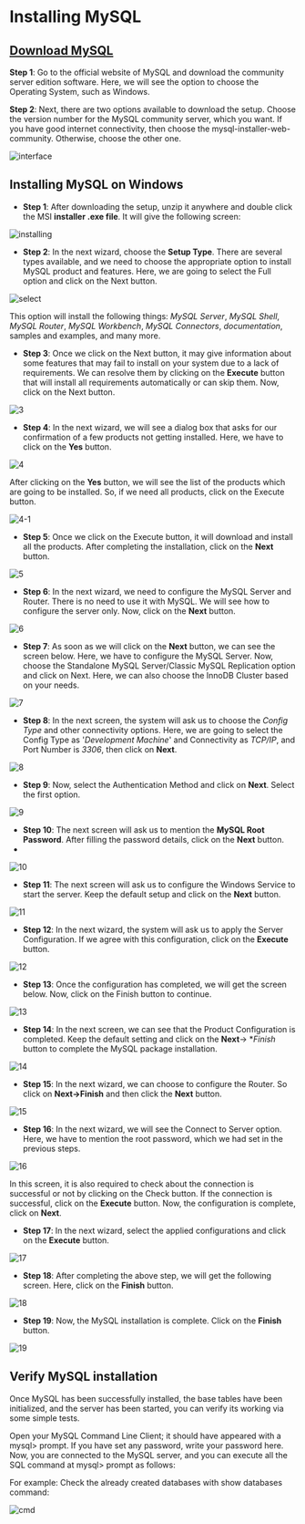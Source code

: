 # Installing MySQL

## [Download MySQL](https://dev.mysql.com/downloads/installer/)
**Step 1**: Go to the official website of MySQL and download the community server edition software. Here, we will see the option to choose the Operating System, such as Windows.

**Step 2**: Next, there are two options available to download the setup. Choose the version number for the MySQL community server, which you want. If you have good internet connectivity, then choose the mysql-installer-web-community. Otherwise, choose the other one.

![interface](https://github.com/user-attachments/assets/0df78a8a-5a2b-481e-8edd-d60e1f3b8f1c)

## Installing MySQL on Windows
* **Step 1**: After downloading the setup, unzip it anywhere and double click the MSI **installer .exe file**. It will give the following screen:

![installing](https://github.com/user-attachments/assets/dcf9fd12-dc94-4126-96fa-2cc71a182fe4)

* **Step 2**: In the next wizard, choose the **Setup Type**. There are several types available, and we need to choose the appropriate option to install MySQL product and features. Here, we are going to select the Full option and click on the Next button.

![select](https://github.com/user-attachments/assets/74ce75ca-373d-4421-b800-b946d60a86b9)

This option will install the following things: *MySQL Server*, *MySQL Shell*, *MySQL Router*, *MySQL Workbench*, *MySQL Connectors*, *documentation*, samples and examples, and many more.

* **Step 3**: Once we click on the Next button, it may give information about some features that may fail to install on your system due to a lack of requirements. We can resolve them by clicking on the **Execute** button that will install all requirements automatically or can skip them. Now, click on the Next button.

![3](https://github.com/user-attachments/assets/1a372911-4a11-46cb-93cd-7dcfd0048885)

* **Step 4**: In the next wizard, we will see a dialog box that asks for our confirmation of a few products not getting installed. Here, we have to click on the **Yes** button.

![4](https://github.com/user-attachments/assets/6288c7d6-7b69-438a-9deb-d06c3e0216ac)

After clicking on the **Yes** button, we will see the list of the products which are going to be installed. So, if we need all products, click on the Execute button.

![4-1](https://github.com/user-attachments/assets/af861513-af69-47e4-8c49-0d145642f0db)

* **Step 5**: Once we click on the Execute button, it will download and install all the products. After completing the installation, click on the **Next** button.

![5](https://github.com/user-attachments/assets/10e6a612-0ead-4d5a-b96a-036b34905d92)

* **Step 6**: In the next wizard, we need to configure the MySQL Server and Router. There is no need to use it with MySQL. We will see how to configure the server only. Now, click on the **Next** button.

![6](https://github.com/user-attachments/assets/64ab76ba-f526-4254-825d-ae7ca5dd4ac5)

* **Step 7**: As soon as we will click on the **Next** button, we can see the screen below. Here, we have to configure the MySQL Server. Now, choose the Standalone MySQL Server/Classic MySQL Replication option and click on Next. Here, we can also choose the InnoDB Cluster based on your needs.

![7](https://github.com/user-attachments/assets/e7df3a7d-a076-4dff-aaf5-0bc755651583)

* **Step 8**: In the next screen, the system will ask us to choose the *Config Type* and other connectivity options. Here, we are going to select the Config Type as '*Development Machine*' and Connectivity as *TCP/IP*, and Port Number is *3306*, then click on **Next**.

![8](https://github.com/user-attachments/assets/678d2091-1f93-4cec-b744-59931802df82)

* **Step 9**: Now, select the Authentication Method and click on **Next**. Select the first option.
  
![9](https://github.com/user-attachments/assets/1b406911-9725-46b0-ac90-ba45992b9c17)

* **Step 10**: The next screen will ask us to mention the **MySQL Root Password**. After filling the password details, click on the **Next** button.
* 
![10](https://github.com/user-attachments/assets/92260e21-5fd3-447e-9284-23b706046d79)

* **Step 11**: The next screen will ask us to configure the Windows Service to start the server. Keep the default setup and click on the **Next** button.

![11](https://github.com/user-attachments/assets/a755f094-a026-411c-aeda-8014e64d4269)

* **Step 12**: In the next wizard, the system will ask us to apply the Server Configuration. If we agree with this configuration, click on the **Execute** button.

![12](https://github.com/user-attachments/assets/8e92c780-9a9b-4cab-aced-0046a865bd41)

* **Step 13**: Once the configuration has completed, we will get the screen below. Now, click on the Finish button to continue.

![13](https://github.com/user-attachments/assets/e5a297c6-1a3e-4d7b-b7ed-2c0e098a8650)

* **Step 14**: In the next screen, we can see that the Product Configuration is completed. Keep the default setting and click on the **Next**-> **Finish* button to complete the MySQL package installation.

![14](https://github.com/user-attachments/assets/16981563-d139-4398-9d73-5d94e9a63021)

* **Step 15**: In the next wizard, we can choose to configure the Router. So click on **Next->Finish** and then click the **Next** button.

![15](https://github.com/user-attachments/assets/9b1d9d6d-770d-4863-95c9-f390e74b3f17)

* **Step 16**: In the next wizard, we will see the Connect to Server option. Here, we have to mention the root password, which we had set in the previous steps.

![16](https://github.com/user-attachments/assets/c97440b4-da23-481f-8976-7361d078ba7b)

In this screen, it is also required to check about the connection is successful or not by clicking on the Check button. If the connection is successful, click on the **Execute** button. Now, the configuration is complete, click on **Next**.

* **Step 17**: In the next wizard, select the applied configurations and click on the **Execute** button.

![17](https://github.com/user-attachments/assets/9c20ad83-270b-453b-a69d-ccfe7bcd3487)

* **Step 18**: After completing the above step, we will get the following screen. Here, click on the **Finish** button.

![18](https://github.com/user-attachments/assets/e2e90c7d-7c12-4bac-ab8c-fbd2a9d4101d)

* **Step 19**: Now, the MySQL installation is complete. Click on the **Finish** button.

![19](https://github.com/user-attachments/assets/ab08c6cf-9e5f-4c60-9c9f-07ca84b11a54)

## Verify MySQL installation

Once MySQL has been successfully installed, the base tables have been initialized, and the server has been started, you can verify its working via some simple tests.

Open your MySQL Command Line Client; it should have appeared with a mysql> prompt. If you have set any password, write your password here. Now, you are connected to the MySQL server, and you can execute all the SQL command at mysql> prompt as follows:

For example: Check the already created databases with show databases command:

![cmd](https://github.com/user-attachments/assets/97c7c92b-494b-4a90-9185-d175ee21d70b)
